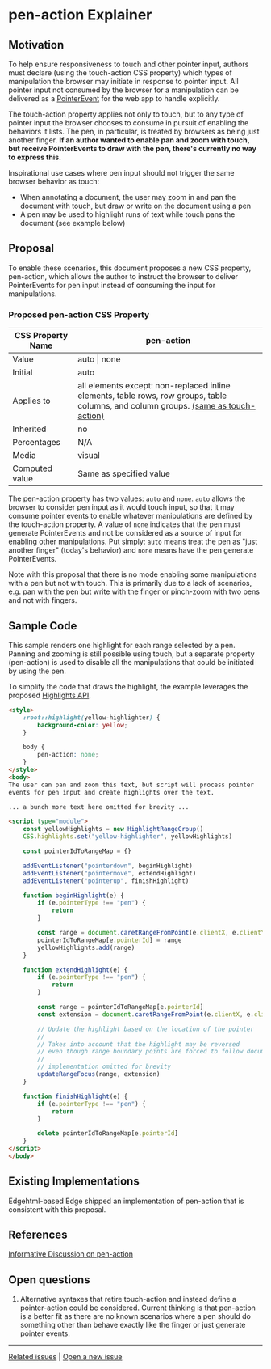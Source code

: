 # pen-action Explainer

## Motivation
To help ensure responsiveness to touch and other pointer input, authors must declare (using the touch-action CSS property) which types of manipulation the browser may initiate in response to pointer input.  All pointer input not consumed by the browser for a manipulation can be delivered as a [PointerEvent](https://www.w3.org/TR/pointerevents2/) for the web app to handle explicitly.

The touch-action property applies not only to touch, but to any type of pointer input the browser chooses to consume in pursuit of enabling the behaviors it lists.  The pen, in particular, is treated by browsers as being just another finger.  **If an author wanted to enable pan and zoom with touch, but receive PointerEvents to draw with the pen, there's currently no way to express this.**

Inspirational use cases where pen input should not trigger the same browser behavior as touch:
 * When annotating a document, the user may zoom in and pan the document with touch, but draw or write on the document using a pen
 * A pen may be used to highlight runs of text while touch pans the document (see example below)

## Proposal
To enable these scenarios, this document proposes a new CSS property, pen-action, which allows the author to instruct the browser to deliver PointerEvents for pen input instead of consuming the input for manipulations.

### Proposed pen-action CSS Property
| CSS Property Name | pen-action
|--                 |--
| Value | auto \| none
| Initial | auto
| Applies to | all elements except: non-replaced inline elements, table rows, row groups, table columns, and column groups. [(same as touch-action)](https://www.w3.org/TR/pointerevents2/#the-touch-action-css-property)
| Inherited | no
| Percentages | N/A
| Media | visual
| Computed value | Same as specified value

The pen-action property has two values: `auto` and `none`. `auto` allows the browser to consider pen input as it would touch input, so that it may consume pointer events to enable whatever manipulations are defined by the touch-action property.  A value of `none` indicates that the pen must generate PointerEvents and not be considered as a source of input for enabling other manipulations.  Put simply: `auto` means treat the pen as "just another finger" (today's behavior) and `none` means have the pen generate PointerEvents.

Note with this proposal that there is no mode enabling some manipulations with a pen but not with touch.  This is primarily due to a lack of scenarios, e.g. pan with the pen but write with the finger or pinch-zoom with two pens and not with fingers.

## Sample Code
This sample renders one highlight for each range selected by a pen.  Panning and zooming is still possible using touch, but a separate property (pen-action) is used to disable all the manipulations that could be initiated by using the pen.

To simplify the code that draws the highlight, the example leverages the proposed [Highlights API](https://github.com/MicrosoftEdge/MSEdgeExplainers/blob/master/highlight/explainer.md).
```html
<style>
    :root::highlight(yellow-highlighter) {
        background-color: yellow;
    }

    body {
        pen-action: none;
    }
</style>
<body>
The user can pan and zoom this text, but script will process pointer
events for pen input and create highlights over the text.

... a bunch more text here omitted for brevity ...

<script type="module">
    const yellowHighlights = new HighlightRangeGroup()
    CSS.highlights.set("yellow-highlighter", yellowHighlights)

    const pointerIdToRangeMap = {}

    addEventListener("pointerdown", beginHighlight)
    addEventListener("pointermove", extendHighlight)
    addEventListener("pointerup", finishHighlight)

    function beginHighlight(e) {
        if (e.pointerType !== "pen") {
            return
        }

        const range = document.caretRangeFromPoint(e.clientX, e.clientY)
        pointerIdToRangeMap[e.pointerId] = range
        yellowHighlights.add(range)
    }

    function extendHighlight(e) {
        if (e.pointerType !== "pen") {
            return
        }

        const range = pointerIdToRangeMap[e.pointerId]
        const extension = document.caretRangeFromPoint(e.clientX, e.clientY)

        // Update the highlight based on the location of the pointer
        //
        // Takes into account that the highlight may be reversed
        // even though range boundary points are forced to follow document order
        //
        // implementation omitted for brevity
        updateRangeFocus(range, extension)
    }

    function finishHighlight(e) {
        if (e.pointerType !== "pen") {
            return
        }

        delete pointerIdToRangeMap[e.pointerId]
    }
</script>
</body>
```

## Existing Implementations
Edgehtml-based Edge shipped an implementation of pen-action that is consistent with this proposal.

## References
[Informative Discussion on pen-action](https://github.com/w3c/pointerevents/issues/203)

## Open questions
 1. Alternative syntaxes that retire touch-action and instead define a pointer-action could be considered.  Current thinking is that pen-action is a better fit as there are no known scenarios where a pen should do something other than behave exactly like the finger or just generate pointer events.

 ---
 [Related issues](https://github.com/MicrosoftEdge/MSEdgeExplainers/labels/Pen%20Action) | [Open a new issue](https://github.com/MicrosoftEdge/MSEdgeExplainers/issues/new?title=%5BPen%20Action%5D)
